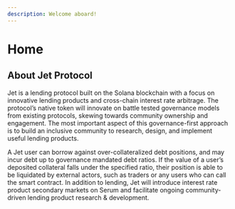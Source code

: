 ```yaml
---
description: Welcome aboard!
---
```


# Home

## About Jet Protocol

Jet is a lending protocol built on the Solana blockchain with a focus on innovative lending products and cross-chain interest rate arbitrage. The protocol’s native token will innovate on battle tested governance models from existing protocols, skewing towards community ownership and engagement. The most important aspect of this governance-first approach is to build an inclusive community to research, design, and implement useful lending products.

A Jet user can borrow against over-collateralized debt positions, and may incur debt up to governance mandated debt ratios. If the value of a user’s deposited collateral falls under the specified ratio, their position is able to be liquidated by external actors, such as traders or any users who can call the smart contract. In addition to lending, Jet will introduce interest rate product secondary markets on Serum and facilitate ongoing community-driven lending product research & development.

